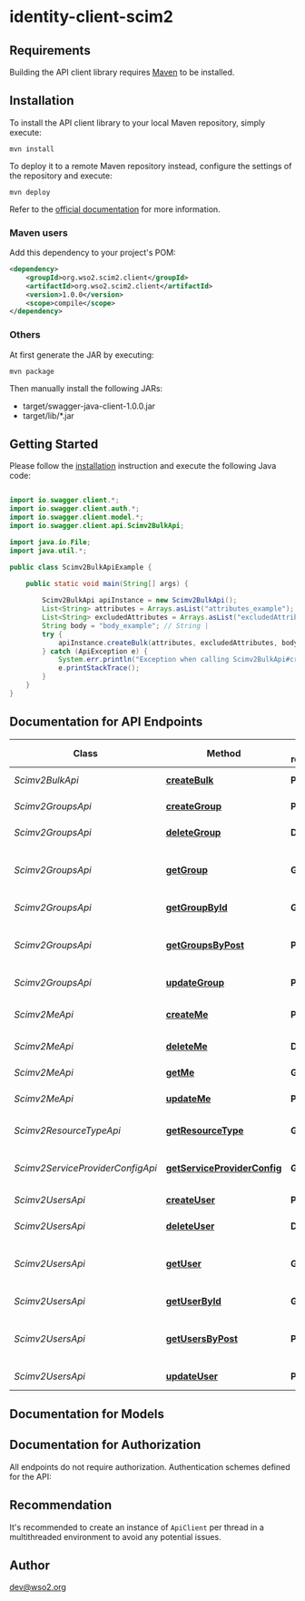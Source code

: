 # identity-client-scim2

## Requirements

Building the API client library requires [Maven](https://maven.apache.org/) to be installed.

## Installation

To install the API client library to your local Maven repository, simply execute:

```shell
mvn install
```

To deploy it to a remote Maven repository instead, configure the settings of the repository and execute:

```shell
mvn deploy
```

Refer to the [official documentation](https://maven.apache.org/plugins/maven-deploy-plugin/usage.html) for more information.

### Maven users

Add this dependency to your project's POM:

```xml
<dependency>
    <groupId>org.wso2.scim2.client</groupId>
    <artifactId>org.wso2.scim2.client</artifactId>
    <version>1.0.0</version>
    <scope>compile</scope>
</dependency>
```

### Others

At first generate the JAR by executing:

    mvn package

Then manually install the following JARs:

* target/swagger-java-client-1.0.0.jar
* target/lib/*.jar

## Getting Started

Please follow the [installation](#installation) instruction and execute the following Java code:

```java

import io.swagger.client.*;
import io.swagger.client.auth.*;
import io.swagger.client.model.*;
import io.swagger.client.api.Scimv2BulkApi;

import java.io.File;
import java.util.*;

public class Scimv2BulkApiExample {

    public static void main(String[] args) {
        
        Scimv2BulkApi apiInstance = new Scimv2BulkApi();
        List<String> attributes = Arrays.asList("attributes_example"); // List<String> | SCIM defined attributes parameter.
        List<String> excludedAttributes = Arrays.asList("excludedAttributes_example"); // List<String> | SCIM defined excludedAttribute parameter.
        String body = "body_example"; // String | 
        try {
            apiInstance.createBulk(attributes, excludedAttributes, body);
        } catch (ApiException e) {
            System.err.println("Exception when calling Scimv2BulkApi#createBulk");
            e.printStackTrace();
        }
    }
}

```

## Documentation for API Endpoints


Class | Method | HTTP request | Description
------------ | ------------- | ------------- | -------------
*Scimv2BulkApi* | [**createBulk**](docs/Scimv2BulkApi.md#createBulk) | **POST** | Return the bulk which was created.
*Scimv2GroupsApi* | [**createGroup**](docs/Scimv2GroupsApi.md#createGroup) | **POST** | Return the group which was created
*Scimv2GroupsApi* | [**deleteGroup**](docs/Scimv2GroupsApi.md#deleteGroup) | **DELETE** | Delete the group with the given id
*Scimv2GroupsApi* | [**getGroup**](docs/Scimv2GroupsApi.md#getGroup) | **GET** | Return groups according to the filter, sort and pagination parameters
*Scimv2GroupsApi* | [**getGroupById**](docs/Scimv2GroupsApi.md#getGroupById) | **GET** | Return the group with the given id
*Scimv2GroupsApi* | [**getGroupsByPost**](docs/Scimv2GroupsApi.md#getGroupsByPost) | **POST** | Return groups according to the filter, sort and pagination parameters
*Scimv2GroupsApi* | [**updateGroup**](docs/Scimv2GroupsApi.md#updateGroup) | **PUT** | Return the updated group
*Scimv2MeApi* | [**createMe**](docs/Scimv2MeApi.md#createMe) | **POST** | Return the user which was anonymously created
*Scimv2MeApi* | [**deleteMe**](docs/Scimv2MeApi.md#deleteMe) | **DELETE** | Delete the authenticated user.
*Scimv2MeApi* | [**getMe**](docs/Scimv2MeApi.md#getMe) | **GET** | Return the authenticated user.
*Scimv2MeApi* | [**updateMe**](docs/Scimv2MeApi.md#updateMe) | **PUT** | Return the updated user
*Scimv2ResourceTypeApi* | [**getResourceType**](docs/Scimv2ResourceTypeApi.md#getResourceType) | **GET** | Return the ResourceType schema.
*Scimv2ServiceProviderConfigApi* | [**getServiceProviderConfig**](docs/Scimv2ServiceProviderConfigApi.md#getServiceProviderConfig) | **GET** | Return the ServiceProviderConfig schema.
*Scimv2UsersApi* | [**createUser**](docs/Scimv2UsersApi.md#createUser) | **POST** | Return the user which was created
*Scimv2UsersApi* | [**deleteUser**](docs/Scimv2UsersApi.md#deleteUser) | **DELETE** | Delete the user with the given id
*Scimv2UsersApi* | [**getUser**](docs/Scimv2UsersApi.md#getUser) | **GET** | Return users according to the filter, sort and pagination parameters
*Scimv2UsersApi* | [**getUserById**](docs/Scimv2UsersApi.md#getUserById) | **GET** | Return the user with the given id
*Scimv2UsersApi* | [**getUsersByPost**](docs/Scimv2UsersApi.md#getUsersByPost) | **POST** | Return users according to the filter, sort and pagination parameters
*Scimv2UsersApi* | [**updateUser**](docs/Scimv2UsersApi.md#updateUser) | **PUT** | Return the updated user


## Documentation for Models



## Documentation for Authorization

All endpoints do not require authorization.
Authentication schemes defined for the API:

## Recommendation

It's recommended to create an instance of `ApiClient` per thread in a multithreaded environment to avoid any potential issues.

## Author

dev@wso2.org


